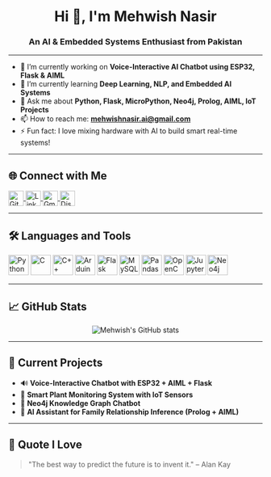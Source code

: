 <h1 align="center">Hi 👋, I'm Mehwish Nasir</h1>
<h3 align="center">An AI & Embedded Systems Enthusiast from Pakistan</h3>

---

- 🔭 I’m currently working on **Voice-Interactive AI Chatbot using ESP32, Flask & AIML**
- 🌱 I’m currently learning **Deep Learning, NLP, and Embedded AI Systems**
- 💬 Ask me about **Python, Flask, MicroPython, Neo4j, Prolog, AIML, IoT Projects**
- 📫 How to reach me: **mehwishnasir.ai@gmail.com**
- ⚡ Fun fact: I love mixing hardware with AI to build smart real-time systems!

---

## 🌐 Connect with Me

<p align="left">
  <a href="https://github.com/mehwishnasir" target="blank">
    <img align="center" src="https://img.icons8.com/ios-filled/50/github.png" alt="GitHub" height="30" width="30" />
  </a>
  <a href="https://www.linkedin.com/in/mehwish-nasir" target="blank">
    <img align="center" src="https://img.icons8.com/fluency/48/linkedin.png" alt="LinkedIn" height="30" width="30" />
  </a>
  <a href="mailto:mehwishnasir.ai@gmail.com">
    <img align="center" src="https://img.icons8.com/fluency/48/gmail.png" alt="Gmail" height="30" width="30" />
  </a>
  <a href="https://discord.com/invite/yourcustomlink" target="blank">
    <img align="center" src="https://img.icons8.com/fluency/48/discord-logo.png" alt="Discord" height="30" width="30" />
  </a>
</p>

---

## 🛠️ Languages and Tools

<p align="left">
  <img src="https://img.icons8.com/color/48/python.png" alt="Python" width="40"/>
  <img src="https://img.icons8.com/color/48/c-programming.png" alt="C" width="40"/>
  <img src="https://img.icons8.com/color/48/c-plus-plus-logo.png" alt="C++" width="40"/>
  <img src="https://img.icons8.com/color/48/arduino.png" alt="Arduino" width="40"/>
  <img src="https://img.icons8.com/color/48/flask.png" alt="Flask" width="40"/>
  <img src="https://img.icons8.com/color/48/mysql-logo.png" alt="MySQL" width="40"/>
  <img src="https://img.icons8.com/color/48/pandas.png" alt="Pandas" width="40"/>
  <img src="https://img.icons8.com/color/48/opencv.png" alt="OpenCV" width="40"/>
  <img src="https://upload.wikimedia.org/wikipedia/commons/3/38/Jupyter_logo.svg" alt="Jupyter" width="40"/>
  <img src="https://upload.wikimedia.org/wikipedia/commons/thumb/8/88/Neo4j-logo-2021.svg/512px-Neo4j-logo-2021.svg.png" alt="Neo4j" width="40"/>
</p>

---

## 📈 GitHub Stats

<p align="center">
  <img src="https://github-readme-stats.vercel.app/api?username=mehwishnasir&show_icons=true&theme=radical" alt="Mehwish's GitHub stats"/>
</p>

---

## 🎯 Current Projects

- 🔊 **Voice-Interactive Chatbot with ESP32 + AIML + Flask**
- 🌿 **Smart Plant Monitoring System with IoT Sensors**
- 🧠 **Neo4j Knowledge Graph Chatbot**
- 🤖 **AI Assistant for Family Relationship Inference (Prolog + AIML)**

---

## 📌 Quote I Love

> "The best way to predict the future is to invent it." – Alan Kay
